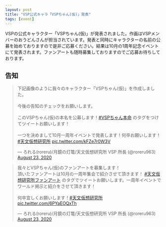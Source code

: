 ```yaml
---
layout: post
title: "VSP公式キャラ「VSPちゃん(仮)」発表"
tags: [event]
---
```


VSPの公式キャラクター「VSPちゃん(仮)」が発表されました。作画はVSPメンバーのおうどんさんが担当されています。発表と同時にキャラクターの名前の公募を始めておりますので是非ご応募ください。結果は10月の1周年記念イベントにて発表されます。ファンアートも随時募集しておりますのでご応募お待ちしております。

## 告知

<blockquote class="twitter-tweet" data-theme="dark"><p lang="ja" dir="ltr">下記画像のように我々のキャラクター「VSPちゃん(仮)」を作成しました。<br><br>今後の告知のチェックをお願いします。<br><br>このVSPちゃん(仮)の本名を公募します！<a href="https://twitter.com/hashtag/VSP%E3%81%A1%E3%82%83%E3%82%93%E6%9C%AC%E5%91%BD?src=hash&amp;ref_src=twsrc%5Etfw">#VSPちゃん本命</a> のタグをつけてツイートお願いします！<br><br>一つを決めまして10月一周年イベントで発表します！何卒お願いします！<a href="https://twitter.com/hashtag/%E5%A4%A9%E6%96%87%E4%BB%AE%E6%83%B3%E7%A0%94%E7%A9%B6%E6%89%80?src=hash&amp;ref_src=twsrc%5Etfw">#天文仮想研究所</a> <a href="https://t.co/kFZe7r0W3V">pic.twitter.com/kFZe7r0W3V</a></p>&mdash; ろれる(roreru)/月鏡の灯篭/天文仮想研究所 VSP 所長 (@roreru963) <a href="https://twitter.com/roreru963/status/1297550364183375872?ref_src=twsrc%5Etfw">August 23, 2020</a></blockquote> <script async src="https://platform.twitter.com/widgets.js" charset="utf-8"></script>

<blockquote class="twitter-tweet" data-theme="dark"><p lang="ja" dir="ltr">我々とVSPちゃん(仮)のファンアートを募集します！<br>頂いたファンアートは10月の一周年集会で紹介させて頂きます！ <a href="https://twitter.com/hashtag/%E5%A4%A9%E6%96%87%E4%BB%AE%E6%83%B3%E7%A0%94%E7%A9%B6%E6%89%80%E3%83%95%E3%82%A1%E3%83%B3%E3%82%A2%E3%83%BC%E3%83%88?src=hash&amp;ref_src=twsrc%5Etfw">#天文仮想研究所ファンアート</a> のタグでツイートお願いします。一周年イベントでワールド掲示と紹介をさせて頂きます！<br><br>何卒宜しくお願いします！<a href="https://twitter.com/hashtag/%E5%A4%A9%E6%96%87%E4%BB%AE%E6%83%B3%E7%A0%94%E7%A9%B6%E6%89%80?src=hash&amp;ref_src=twsrc%5Etfw">#天文仮想研究所</a> <a href="https://t.co/6PYaEOQxTh">pic.twitter.com/6PYaEOQxTh</a></p>&mdash; ろれる(roreru)/月鏡の灯篭/天文仮想研究所 VSP 所長 (@roreru963) <a href="https://twitter.com/roreru963/status/1297550699375415297?ref_src=twsrc%5Etfw">August 23, 2020</a></blockquote> <script async src="https://platform.twitter.com/widgets.js" charset="utf-8"></script>